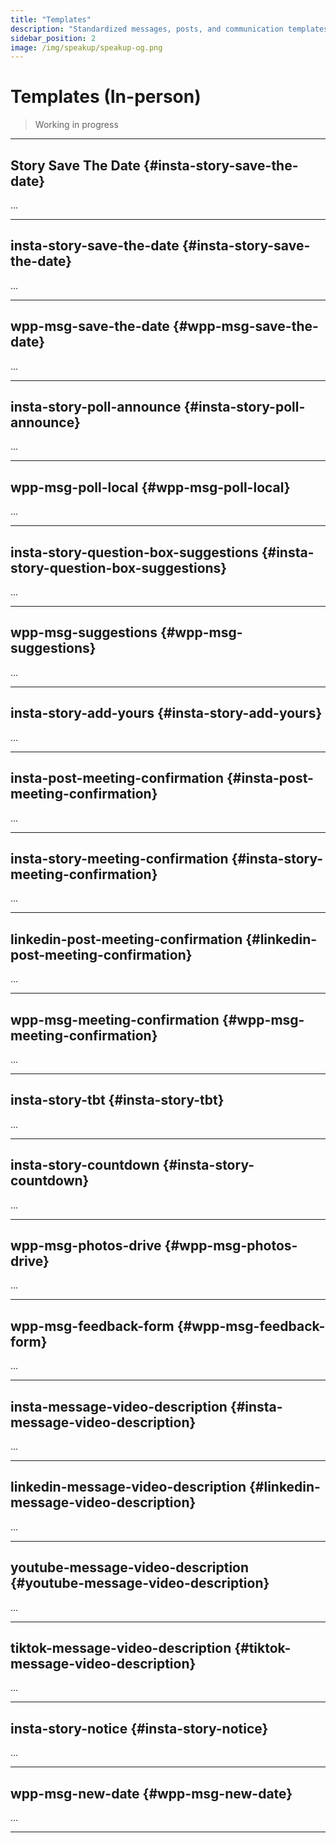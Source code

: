 ```yaml
---
title: "Templates"
description: "Standardized messages, posts, and communication templates."
sidebar_position: 2
image: /img/speakup/speakup-og.png
---
```


# Templates (In-person)

> Working in progress

---

## Story Save The Date {#insta-story-save-the-date}

...

---

## insta-story-save-the-date {#insta-story-save-the-date}

...

---

## wpp-msg-save-the-date {#wpp-msg-save-the-date}

...

---

## insta-story-poll-announce {#insta-story-poll-announce}

...

---

## wpp-msg-poll-local {#wpp-msg-poll-local}

...

---

## insta-story-question-box-suggestions {#insta-story-question-box-suggestions}

...

---

## wpp-msg-suggestions {#wpp-msg-suggestions}

...

---

## insta-story-add-yours {#insta-story-add-yours}

...

---

## insta-post-meeting-confirmation {#insta-post-meeting-confirmation}

...

---

## insta-story-meeting-confirmation {#insta-story-meeting-confirmation}

...

---

## linkedin-post-meeting-confirmation {#linkedin-post-meeting-confirmation}

...

---

## wpp-msg-meeting-confirmation {#wpp-msg-meeting-confirmation}

...

---

## insta-story-tbt {#insta-story-tbt}

...

---

## insta-story-countdown {#insta-story-countdown}

...

---

## wpp-msg-photos-drive {#wpp-msg-photos-drive}

...

---

## wpp-msg-feedback-form {#wpp-msg-feedback-form}

...

---

## insta-message-video-description {#insta-message-video-description}

...

---

## linkedin-message-video-description {#linkedin-message-video-description}

...

---

## youtube-message-video-description {#youtube-message-video-description}

...

---

## tiktok-message-video-description {#tiktok-message-video-description}

...

---

## insta-story-notice {#insta-story-notice}

...

---

## wpp-msg-new-date {#wpp-msg-new-date}

...

---
